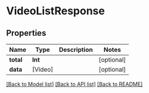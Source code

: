 # VideoListResponse

## Properties
Name | Type | Description | Notes
------------ | ------------- | ------------- | -------------
**total** | **Int** |  | [optional] 
**data** | [Video] |  | [optional] 

[[Back to Model list]](../README.md#documentation-for-models) [[Back to API list]](../README.md#documentation-for-api-endpoints) [[Back to README]](../README.md)


